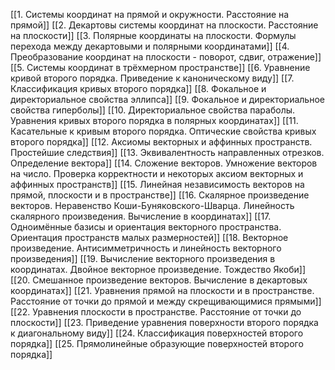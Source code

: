 [[1. Системы координат на прямой и окружности. Расстояние на прямой]]
[[2. Декартовы системы координат на плоскости. Расстояние на плоскости]]
[[3. Полярные координаты на плоскости. Формулы перехода между декартовыми и полярными координатами]]
[[4. Преобразование координат на плоскости - поворот, сдвиг, отражение]]
[[5. Системы координат в трёхмерном пространстве]]
[[6. Уравнение кривой второго порядка. Приведение к каноническому виду]]
[[7. Классификация кривых второго порядка]]
[[8. Фокальное и директориальное свойства эллипса]]
[[9. Фокальное и директориальное свойства гиперболы]]
[[10. Директориальное свойства параболы. Уравнения кривых второго порядка в полярных координатах]]
[[11. Касательные к кривым второго порядка. Оптические свойства кривых второго порядка]]
[[12. Аксиомы векторных и аффинных пространств. Простейшие следствия]]
[[13. Эквивалентность направленных отрезков. Определение вектора]]
[[14. Сложение векторов. Умножение векторов на число. Проверка корректности и некоторых аксиом векторных и аффинных пространств]]
[[15. Линейная независимость векторов на прямой, плоскости и в пространстве]]
[[16. Скалярное произведение векторов. Неравенство Коши-Буняковского-Шварца. Линейность скалярного произведения. Вычисление в координатах]]
[[17. Одноимённые базисы и ориентация векторного пространства. Ориентация пространств малых размерностей]]
[[18. Векторное произведение. Антисимметричность и линейность векторного произведения]]
[[19. Вычисление векторного произведения в координатах. Двойное векторное произведение. Тождество Якоби]]
[[20. Смешанное произведение векторов. Вычисление в декартовых координатах]]
[[21. Уравнения прямой на плоскости и в пространстве. Расстояние от точки до прямой и между скрещивающимися прямыми]]
[[22. Уравнения плоскости в пространстве. Расстояние от точки до плоскости]]
[[23. Приведение уравнения поверхности второго порядка к диагональному виду]]
[[24. Классификация поверхностей второго порядка]]
[[25. Прямолинейные образующие поверхностей второго порядка]]